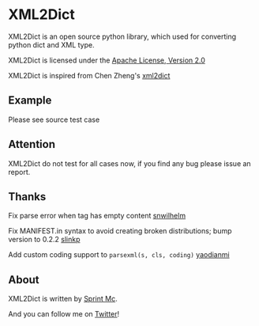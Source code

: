 # XML2Dict

XML2Dict is an open source python library, which used for converting python dict and XML type.

XML2Dict is licensed under the [Apache License, Version 2.0](http://www.apache.org/licenses/LICENSE-2.0.html)

XML2Dict is inspired from Chen Zheng's [xml2dict](http://github.com/nkchenz/xml2dict/tree)


## Example

Please see source test case


## Attention

XML2Dict do not test for all cases now, if you find any bug please issue an report.

## Thanks
Fix parse error when tag has empty content [snwilhelm](https://gist.github.com/1209773)

Fix MANIFEST.in syntax to avoid creating broken distributions; bump version to 0.2.2 [slinkp](https://github.com/mcspring/XML2Dict/pull/2)

Add custom coding support to `parsexml(s, cls, coding)` [yaodianmi](https://github.com/yaodianmi)


## About

XML2Dict is written by [Sprint Mc](https://github.com/mcspring).

And you can follow me on [Twitter](http://twitter.com/mcspring)!
